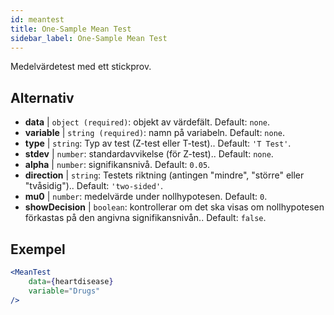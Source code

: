 ```yaml
---
id: meantest
title: One-Sample Mean Test
sidebar_label: One-Sample Mean Test
---
```


Medelvärdetest med ett stickprov.

## Alternativ

* __data__ | `object (required)`: objekt av värdefält. Default: `none`.
* __variable__ | `string (required)`: namn på variabeln. Default: `none`.
* __type__ | `string`: Typ av test (Z-test eller T-test).. Default: `'T Test'`.
* __stdev__ | `number`: standardavvikelse (för Z-test).. Default: `none`.
* __alpha__ | `number`: signifikansnivå. Default: `0.05`.
* __direction__ | `string`: Testets riktning (antingen "mindre", "större" eller "tvåsidig").. Default: `'two-sided'`.
* __mu0__ | `number`: medelvärde under nollhypotesen. Default: `0`.
* __showDecision__ | `boolean`: kontrollerar om det ska visas om nollhypotesen förkastas på den angivna signifikansnivån.. Default: `false`.


## Exempel

```jsx live
<MeanTest
    data={heartdisease} 
    variable="Drugs"
/>
```
